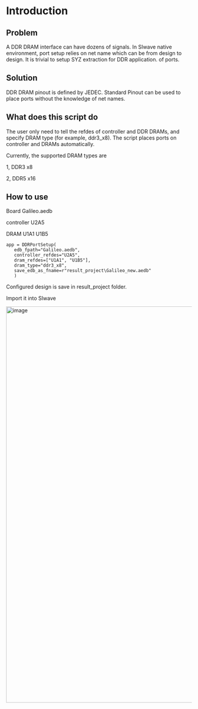 # Introduction
## Problem
A DDR DRAM interface can have dozens of signals. In SIwave native environment, port setup relies on net name which can 
be from design to design. It is trivial to setup SYZ extraction for DDR application. 
of ports. 
## Solution
DDR DRAM pinout is defined by JEDEC. Standard Pinout can be used to place ports without the knowledge of net names.
## What does this script do
The user only need to tell the refdes of controller and DDR DRAMs, and specify DRAM type (for example, ddr3_x8). The
script places ports on controller and DRAMs automatically.

Currently, the supported DRAM types are

1, DDR3 x8

2, DDR5 x16
## How to use
Board Galileo.aedb

controller U2A5

DRAM U1A1 U1B5
```
app = DDRPortSetup(
   edb_fpath="Galileo.aedb",
   controller_refdes="U2A5",
   dram_refdes=["U1A1", "U1B5"],
   dram_type="ddr3_x8",
   save_edb_as_fname=r"result_project\Galileo_new.aedb"
   )
```
Configured design is save in result_project folder.

Import it into SIwave

<img width="1072" alt="image" src="https://user-images.githubusercontent.com/27995305/180188430-b28e30e8-fbb1-4cce-831e-97e30c8e4d4f.png">
